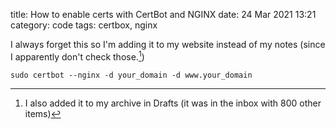 title: How to enable certs with CertBot and NGINX
date: 24 Mar 2021 13:21
category: code
tags: certbox, nginx

I always forget this so I'm adding it to my website instead of my notes (since I apparently don't check those.[^1])

`sudo certbot --nginx -d your_domain -d www.your_domain`

[^1]: I also added it to my archive in Drafts (it was in the inbox with 800 other items)
